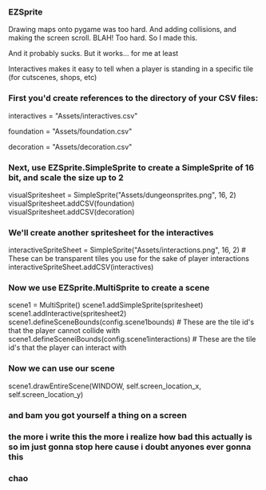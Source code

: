 ### EZSprite

Drawing maps onto pygame was too hard. And adding collisions, and making the screen scroll. BLAH! Too hard. So I made this.

And it probably sucks. But it works... for me at least

Interactives makes it easy to tell when a player is standing in a specific tile (for cutscenes, shops, etc)

### First you'd create references to the directory of your CSV files:

interactives = "Assets/interactives.csv"

foundation = "Assets/foundation.csv"

decoration = "Assets/decoration.csv"

### Next, use EZSprite.SimpleSprite to create a SimpleSprite of 16 bit, and scale the size up to 2

visualSpritesheet = SimpleSprite("Assets/dungeonsprites.png", 16, 2)
visualSpritesheet.addCSV(foundation)
visualSpritesheet.addCSV(decoration)

### We'll create another spritesheet for the interactives

interactiveSpriteSheet = SimpleSprite("Assets/interactions.png", 16, 2) # These can be transparent tiles you use for the sake of player interactions
interactiveSpriteSheet.addCSV(interactives)

### Now we use EZSprite.MultiSprite to create a scene

scene1 = MultiSprite()
scene1.addSimpleSprite(spritesheet)
scene1.addInteractive(spritesheet2)
scene1.defineSceneBounds(config.scene1bounds) # These are the tile id's that the player cannot collide with
scene1.defineSceneiBounds(config.scene1interactions) # These are the tile id's that the player can interact with

### Now we can use our scene

scene1.drawEntireScene(WINDOW, self.screen_location_x, self.screen_location_y)

### and bam you got yourself a thing on a screen

### the more i write this the more i realize how bad this actually is so im just gonna stop here cause i doubt anyones ever gonna this

### chao
